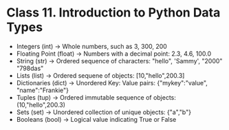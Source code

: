 # Class 11. Introduction to Python Data Types

* Integers (int) -> Whole numbers, such as 3, 300, 200
* Floating Point (float) -> Numbers with a decimal point: 2.3, 4.6, 100.0
* String (str) -> Ordered sequence of characters: "hello", 'Sammy', "2000" "798das"
* Lists (list) -> Ordered sequene of objects: [10,"hello",200.3]
* Dictionaries (dict) -> Unordered Key: Value pairs: {"mykey":"value", "name":"Frankie"}
* Tuples (tup) -> Ordered immutable sequence of objects: (10,"hello",200.3)
* Sets (set) -> Unordered collection of unique objects: {"a","b"}
* Booleans (bool) -> Logical value indicating True or False